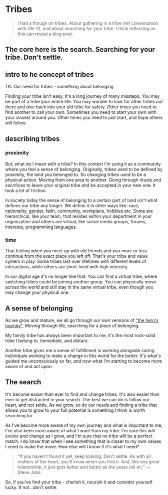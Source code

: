 # Tribes
>I had a though on tribes. About gathering in a tribe (ref conversation with Ole V), and about searching for your tribe. I think reflecting on this can reveal a blog post.

The core here is the search. Searching for your tribe. Don't settle.
---

## intro to he concept of tribes
TK: Our need for tribes - something about belonging

Finding your tribe isn't easy. It's a long journey of many missteps. You may be part of a tribe your entire life. You may wander to look for other tribes out there and dive back into your old tribe for safety. Other times you need to find another to call your own. Sometimes you need to start your own with your closest around you. Other times you need to just start, and hope others will follow.

## describing tribes
### proximity 
But, what do I mean with a tribe? In this context I'm using it as a community where you feel a sense of belonging. Originally, tribes used to be defined by proximity, the land you belonged to. So changing tribes used to be a physical action. Moving from one area to another. Going through rituals and sacrifices to leave your original tribe and be accepted in your new one. It took a lot of friction.

In society today the sense of belonging to a certain part of land isn't what defines our tribe any longer. We define it in other ways like: race, nationality, gender, faith, community, workplace, hobbies etc. Some are hierarchical, like your team, that resides within your department in your organization and others are virtual, like social media groups, forums, interests, programming languages.

### time
That feeling when you meet up with old friends and you more or less continue from the exact place you left off. That's your tribe and value system in play. Some tribes last over lifetimes with different levels of interactions, while others are short-lived with high intensity.

In our digital age it's no longer like that. You can find a virtual tribe, where switching tribes could be joining another group. You can physically move across the world and still stay in the same virtual tribe, even though you may change your physical one.

## A sense of belonging
As we grow and mature, we all go through our own versions of ["the hero's journey"](https://en.wikipedia.org/wiki/Hero%27s_journey). Moving through life, searching for a place of belonging.

My family tribe has always been important to me, it's the most rock-solid tribe I belong to. Immediate, and distant.

Another tribe gives me a sense of fulfillment is working alongside caring individuals working to make a change in this world for the better. It's what's guided me unconsciously so far, and now what I'm starting to become more aware of and act upon.

## The search

It's become easier than ever to find and change tribes. It's also easier than ever to get distracted in your search. The best we can do is follow our heart, and not settle. As we grow, so do our needs and finding a tribe that allows you to grow to your full potential is something I think is worth searching for.

As I've become more aware of my own journey and what is important to me, I've also been more aware of what I want from my tribe. I'm sure this will evolve and change as I grow, and I'm sure that no tribe will be a perfect match. I do know that when I see something that is closer to my own values I need to make the move. How else will I know if it's what I need?

>“If you haven't found it yet, keep looking. Don't settle. As with all matters of the heart, you'll know when you find it. And, like any great relationship, it just gets better and better as the years roll on.” ― Steve Jobs

So, if you've find your tribe - cherish it, nourish it and consider yourself lucky. If not...don't settle.